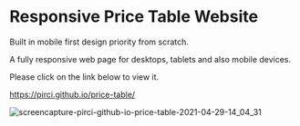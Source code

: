 # Responsive Price Table Website


Built in mobile first design priority from scratch.

A fully responsive web page for desktops, tablets and also mobile devices.



 

Please click on the link below to view it.


https://pirci.github.io/price-table/

![screencapture-pirci-github-io-price-table-2021-04-29-14_04_31](https://user-images.githubusercontent.com/43238947/116548002-e8221880-a8f3-11eb-961f-f407cb8e78f7.png)

